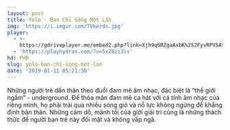 ```yaml
---
layout: post
title: Yolo - Bạn Chỉ Sống Một Lần
img: 'https://i.imgur.com/TVkerds.jpg'
player:
  - >-
    https://gdriveplayer.me/embed2.php?link=Xjh9q6RZgaAxbK%252FyvRPVSAt0OX%252FAYBgBRiCz1HXkMX9DwdG%252FYErT897knQC9gOl3DF0w6LdOuZs%252FyVMtj9iWTALXI3JaEokCNfZIUTovvSvw2JuVr7wGOKhNtWFTA5uIckHQlzyryn%252BJvSrw5Cga4QoPmmfK3n%252Fyxobt53W8XrWpNUDyRDyaGfOXnUGFMiOWfm5YbxdruFUYUbn4m0SpT7
  - 'https://playhydrax.com/?v=5x28zi3lv'
hd: FHD
slug: yolo-ban-chi-song-mot-lan
date: '2019-01-11 05:21:30'
---
```

Những người trẻ dấn thân theo đuổi đam mê âm nhạc, đặc biệt là “thế giới ngầm” - underground. Để thỏa mãn đam mê ca hát với cá tính âm nhạc của riêng mình, họ phải trải qua nhiều sóng gió và nỗ lực không ngừng để khẳng định bản thân. Những cám dỗ, mảnh tối của giới giải trí cũng là những thách thức để người bạn trẻ này đối mặt và không vấp ngã.
